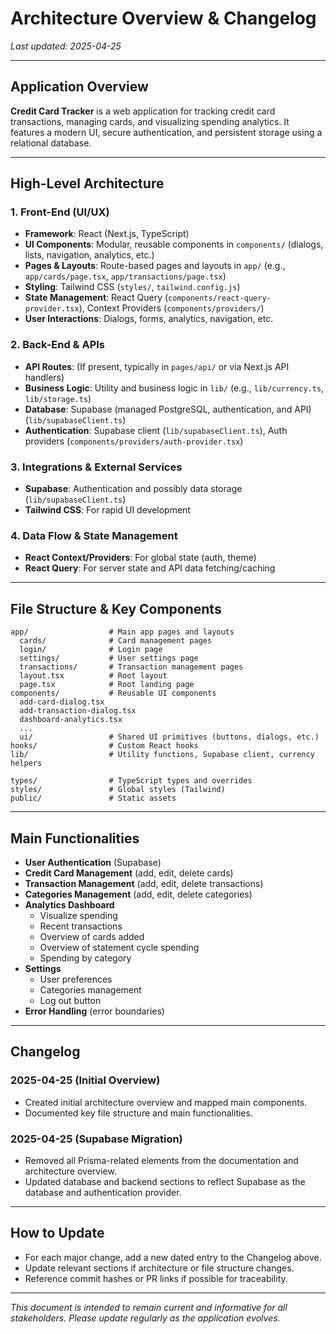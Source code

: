# Architecture Overview & Changelog

_Last updated: 2025-04-25_

---

## Application Overview

**Credit Card Tracker** is a web application for tracking credit card transactions, managing cards, and visualizing spending analytics. It features a modern UI, secure authentication, and persistent storage using a relational database.

---

## High-Level Architecture

### 1. Front-End (UI/UX)
- **Framework**: React (Next.js, TypeScript)
- **UI Components**: Modular, reusable components in `components/` (dialogs, lists, navigation, analytics, etc.)
- **Pages & Layouts**: Route-based pages and layouts in `app/` (e.g., `app/cards/page.tsx`, `app/transactions/page.tsx`)
- **Styling**: Tailwind CSS (`styles/`, `tailwind.config.js`)
- **State Management**: React Query (`components/react-query-provider.tsx`), Context Providers (`components/providers/`)
- **User Interactions**: Dialogs, forms, analytics, navigation, etc.

### 2. Back-End & APIs
- **API Routes**: (If present, typically in `pages/api/` or via Next.js API handlers)
- **Business Logic**: Utility and business logic in `lib/` (e.g., `lib/currency.ts`, `lib/storage.ts`)
- **Database**: Supabase (managed PostgreSQL, authentication, and API) (`lib/supabaseClient.ts`)
- **Authentication**: Supabase client (`lib/supabaseClient.ts`), Auth providers (`components/providers/auth-provider.tsx`)

### 3. Integrations & External Services
- **Supabase**: Authentication and possibly data storage (`lib/supabaseClient.ts`)
- **Tailwind CSS**: For rapid UI development

### 4. Data Flow & State Management
- **React Context/Providers**: For global state (auth, theme)
- **React Query**: For server state and API data fetching/caching


---

## File Structure & Key Components

```
app/                  # Main app pages and layouts
  cards/              # Card management pages
  login/              # Login page
  settings/           # User settings page
  transactions/       # Transaction management pages
  layout.tsx          # Root layout
  page.tsx            # Root landing page
components/           # Reusable UI components
  add-card-dialog.tsx
  add-transaction-dialog.tsx
  dashboard-analytics.tsx
  ...
  ui/                 # Shared UI primitives (buttons, dialogs, etc.)
hooks/                # Custom React hooks
lib/                  # Utility functions, Supabase client, currency helpers

types/                # TypeScript types and overrides
styles/               # Global styles (Tailwind)
public/               # Static assets
```

---

## Main Functionalities
- **User Authentication** (Supabase)
- **Credit Card Management** (add, edit, delete cards)
- **Transaction Management** (add, edit, delete transactions)
- **Categories Management** (add, edit, delete categories)
- **Analytics Dashboard**
  - Visualize spending
  - Recent transactions
  - Overview of cards added
  - Overview of statement cycle spending
  - Spending by category
- **Settings**
  - User preferences
  - Categories management
  - Log out button
- **Error Handling** (error boundaries)

---

## Changelog

### 2025-04-25 (Initial Overview)
- Created initial architecture overview and mapped main components.
- Documented key file structure and main functionalities.

### 2025-04-25 (Supabase Migration)
- Removed all Prisma-related elements from the documentation and architecture overview.
- Updated database and backend sections to reflect Supabase as the database and authentication provider.

---

## How to Update
- For each major change, add a new dated entry to the Changelog above.
- Update relevant sections if architecture or file structure changes.
- Reference commit hashes or PR links if possible for traceability.

---

_This document is intended to remain current and informative for all stakeholders. Please update regularly as the application evolves._
